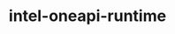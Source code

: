 ---
title: "intel-oneapi-runtime"
layout: cache
categories: [package, develop]
meta: {"compilers": ["oneapi@=2024.1.0", "oneapi@=2024.2.1"], "num_specs": 3, "num_specs_by_stack": {"aws-pcluster-x86_64_v4": 2, "e4s-oneapi": 1, "root": 3}, "oss": ["amzn2", "ubuntu22.04"], "platforms": ["linux"], "stacks": ["aws-pcluster-x86_64_v4", "e4s-oneapi", "root"], "targets": ["x86_64_v3", "x86_64_v4"], "versions": ["2024.1.0", "2024.2.1"]}
spec_details: [{"compiler": "oneapi@=2024.2.1", "hash": "jbkoecfmyjhilbwj6elbo2vxgza7vhl4", "os": "ubuntu22.04", "platform": "linux", "size": "-", "stacks": ["e4s-oneapi", "root"], "tarball": "https://binaries.spack.io/develop/build_cache/linux-ubuntu22.04-x86_64_v3/oneapi-2024.2.1/intel-oneapi-runtime-2024.2.1/linux-ubuntu22.04-x86_64_v3-oneapi-2024.2.1-intel-oneapi-runtime-2024.2.1-jbkoecfmyjhilbwj6elbo2vxgza7vhl4.spack", "target": "x86_64_v3", "variants": ["build_system=generic"], "versions": ["2024.2.1"]}, {"compiler": "oneapi@=2024.1.0", "hash": "nl6sax475nqvvb6we6d3x5wnibyduwfe", "os": "amzn2", "platform": "linux", "size": "-", "stacks": ["aws-pcluster-x86_64_v4", "root"], "tarball": "https://binaries.spack.io/develop/build_cache/linux-amzn2-x86_64_v4/oneapi-2024.1.0/intel-oneapi-runtime-2024.1.0/linux-amzn2-x86_64_v4-oneapi-2024.1.0-intel-oneapi-runtime-2024.1.0-nl6sax475nqvvb6we6d3x5wnibyduwfe.spack", "target": "x86_64_v4", "variants": ["build_system=generic"], "versions": ["2024.1.0"]}, {"compiler": "oneapi@=2024.1.0", "hash": "uxld6brem7uoh4haypfoepzuv5557nbs", "os": "amzn2", "platform": "linux", "size": "-", "stacks": ["aws-pcluster-x86_64_v4", "root"], "tarball": "https://binaries.spack.io/develop/build_cache/linux-amzn2-x86_64_v3/oneapi-2024.1.0/intel-oneapi-runtime-2024.1.0/linux-amzn2-x86_64_v3-oneapi-2024.1.0-intel-oneapi-runtime-2024.1.0-uxld6brem7uoh4haypfoepzuv5557nbs.spack", "target": "x86_64_v3", "variants": ["build_system=generic"], "versions": ["2024.1.0"]}]
---